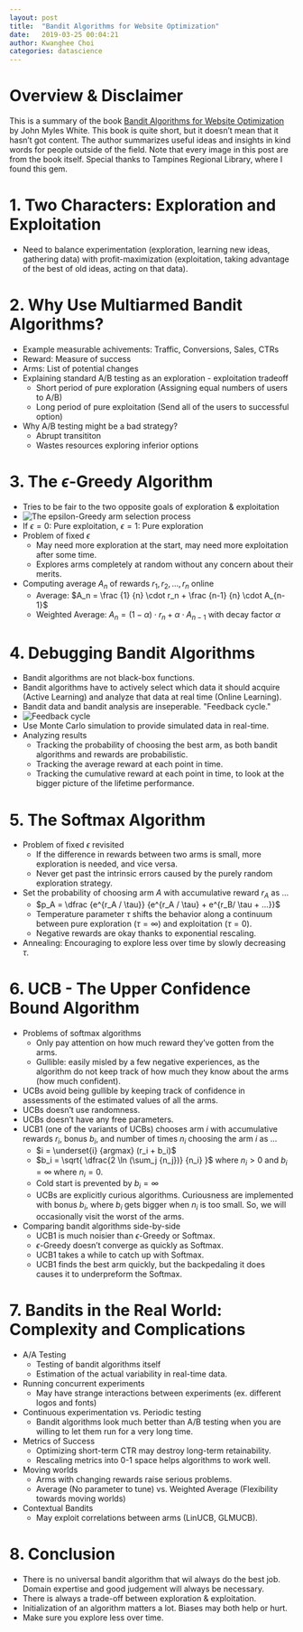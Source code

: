 ```yaml
---
layout: post
title:  "Bandit Algorithms for Website Optimization"
date:   2019-03-25 00:04:21
author: Kwanghee Choi
categories: datascience
---
```


# Overview & Disclaimer
This is a summary of the book [Bandit Algorithms for Website Optimization](https://www.amazon.com/Bandit-Algorithms-Website-Optimization-Developing-ebook/dp/B00AM86Y0K) by John Myles White. This book is quite short, but it doesn’t mean that it hasn’t got content. The author summarizes useful ideas and insights in kind words for people outside of the field. Note that every image in this post are from the book itself. Special thanks to Tampines Regional Library, where I found this gem.

# 1. Two Characters: Exploration and Exploitation
- Need to balance experimentation (exploration, learning new ideas, gathering data) with profit-maximization (exploitation, taking advantage of the best of old ideas, acting on that data).

# 2. Why Use Multiarmed Bandit Algorithms?
- Example measurable achivements: Traffic, Conversions, Sales, CTRs
- Reward: Measure of success
- Arms: List of potential changes
- Explaining standard A/B testing as an exploration - exploitation tradeoff
	- Short period of pure exploration (Assigning equal numbers of users to A/B)
	- Long period of pure exploitation (Send all of the users to successful option)
- Why A/B testing might be a bad strategy?
	- Abrupt transititon
	- Wastes resources exploring inferior options

# 3. The $\epsilon$-Greedy Algorithm
- Tries to be fair to the two opposite goals of exploration & exploitation
- ![The epsilon-Greedy arm selection process](https://juice500ml.github.io/assets/img/1df11441-9010-4a2d-8451-7d32446e69ab.jpeg)
- If $\epsilon = 0$: Pure exploitation, $\epsilon = 1$: Pure exploration
- Problem of fixed $\epsilon$
	- May need more exploration at the start, may need more exploitation after some time.
	- Explores arms completely at random without any concern about their merits.
- Computing average $A_n$ of rewards $r_1, r_2, ..., r_n$ online
	- Average: $A_n = \frac {1} {n} \cdot r_n + \frac {n-1} {n} \cdot A_{n-1}$
	- Weighted Average: $A_n = (1-\alpha) \cdot r_n + {\alpha} \cdot A_{n-1}$ with decay factor $\alpha$

# 4. Debugging Bandit Algorithms
- Bandit algorithms are not black-box functions.
- Bandit algorithms have to actively select which data it should acquire (Active Learning) and analyze that data at real time (Online Learning).
- Bandit data and bandit analysis are inseperable. "Feedback cycle."
- ![Feedback cycle](https://juice500ml.github.io/assets/img/9933a533-827f-44f2-8fc1-1099a9a8c4d7.jpeg)
- Use Monte Carlo simulation to provide simulated data in real-time.
- Analyzing results
	- Tracking the probability of choosing the best arm, as both bandit algorithms and rewards are probabilistic.
	- Tracking the average reward at each point in time.
	- Tracking the cumulative reward at each point in time, to look at the bigger picture of the lifetime performance.

# 5. The Softmax Algorithm
- Problem of fixed $\epsilon$ revisited
	- If the difference in rewards between two arms is small, more exploration is needed, and vice versa.
	- Never get past the intrinsic errors caused by the purely random exploration strategy.
- Set the probability of choosing arm $A$ with accumulative reward $r_A$ as ...
	- $p_A = \dfrac {e^{r_A / \tau}}  {e^{r_A / \tau}  + e^{r_B/ \tau + ...}}$
	- Temperature parameter $\tau$ shifts the behavior along a continuum between pure exploration $(\tau=\infty)$ and exploitation $(\tau=0)$.
	- Negative rewards are okay thanks to exponential rescaling.
- Annealing: Encouraging to explore less over time by slowly decreasing $\tau$.

# 6. UCB -  The Upper Confidence Bound Algorithm
- Problems of softmax algorithms
	- Only pay attention on how much reward they’ve gotten from the arms.
	- Gullible: easily misled by a few negative experiences, as the algorithm do not keep track of how much they know about the arms (how much confident).
- UCBs avoid being gullible by keeping track of confidence in assessments of the estimated values of all the arms.
- UCBs doesn’t use randomness.
- UCBs doesn’t have any free parameters.
- UCB1 (one of the variants of UCBs) chooses arm $i$ with accumulative rewards $r_i$, bonus $b_i$, and number of times $n_i$ choosing the arm $i$ as ...
	- $i = \underset{i} {argmax} (r_i + b_i)$
	- $b_i = \sqrt{ \dfrac{2 \ln (\sum_j {n_j})} {n_i} }$ where $n_i > 0$ and $b_i=\infty$ where $n_i = 0$.
	- Cold start is prevented by $b_i=\infty$
	- UCBs are explicitly curious algorithms. Curiousness are implemented with bonus $b_i$, where $b_i$ gets bigger when $n_i$ is too small. So, we will occasionally visit the worst of the arms.
- Comparing bandit algorithms side-by-side
	- UCB1 is much noisier than $\epsilon$-Greedy or Softmax.
	- $\epsilon$-Greedy doesn’t converge as quickly as Softmax.
	- UCB1 takes a while to catch up with Softmax.
	- UCB1 finds the best arm quickly, but the backpedaling it does causes it to underpreform the Softmax.

# 7. Bandits in the Real World: Complexity and Complications
- A/A Testing
	- Testing of bandit algorithms itself
	- Estimation of the actual variability in real-time data.
- Running concurrent experiments
	- May have strange interactions between experiments (ex. different logos and fonts)
- Continuous experimentation vs. Periodic testing
	- Bandit algorithms look much better than A/B testing when you are willing to let them run for a very long time.
- Metrics of Success
	- Optimizing short-term CTR may destroy long-term retainability.
	- Rescaling metrics into 0-1 space helps algorithms to work well.
- Moving worlds
	- Arms with changing rewards raise serious problems.
	- Average (No parameter to tune) vs. Weighted Average (Flexibility towards moving worlds)
- Contextual Bandits
	- May exploit correlations between arms (LinUCB, GLMUCB).

# 8. Conclusion
- There is no universal bandit algorithm that wil always do the best job. Domain expertise and good judgement will always be necessary.
- There is always a trade-off between exploration & exploitation.
- Initialization of an algorithm matters a lot. Biases may both help or hurt.
- Make sure you explore less over time.

